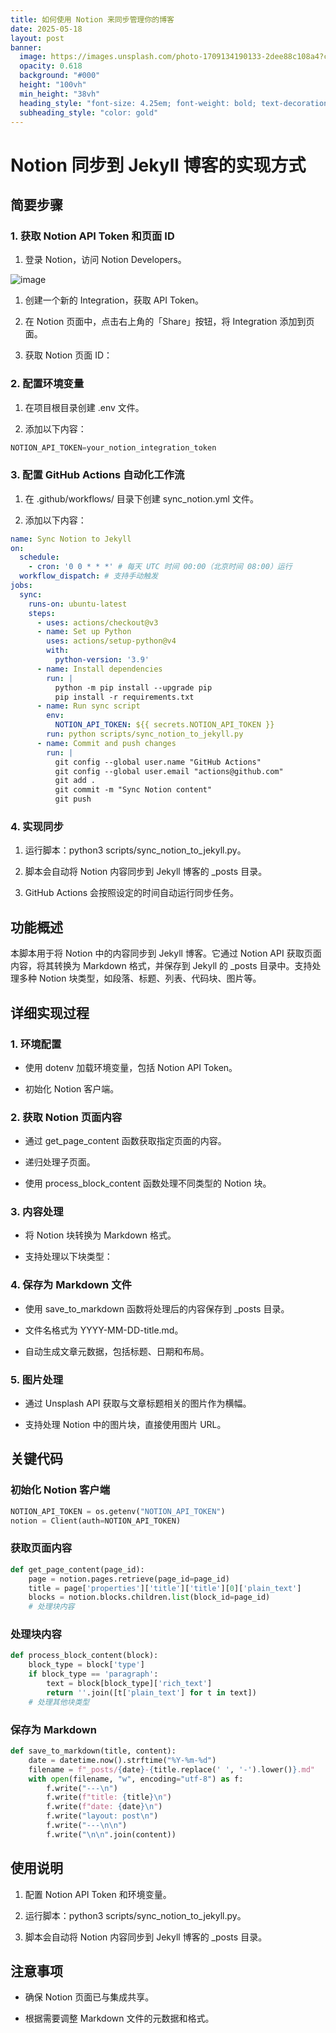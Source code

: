 ```yaml
---
title: 如何使用 Notion 来同步管理你的博客
date: 2025-05-18
layout: post
banner:
  image: https://images.unsplash.com/photo-1709134190133-2dee88c108a4?crop=entropy&cs=tinysrgb&fit=max&fm=jpg&ixid=M3w2OTIwMzJ8MHwxfHJhbmRvbXx8fHx8fHx8fDE3NDc1NDI0NTd8&ixlib=rb-4.1.0&q=80&w=1080
  opacity: 0.618
  background: "#000"
  height: "100vh"
  min_height: "38vh"
  heading_style: "font-size: 4.25em; font-weight: bold; text-decoration: underline"
  subheading_style: "color: gold"
---
```


# Notion 同步到 Jekyll 博客的实现方式

## 简要步骤

### 1. 获取 Notion API Token 和页面 ID

1. 登录 Notion，访问 Notion Developers。

![image](https://prod-files-secure.s3.us-west-2.amazonaws.com/a7a0cc5a-89b9-4cda-8686-1fba0ca52f40/d19c1afe-dea5-4312-9333-786b0ba83054/image.png?X-Amz-Algorithm=AWS4-HMAC-SHA256&X-Amz-Content-Sha256=UNSIGNED-PAYLOAD&X-Amz-Credential=ASIAZI2LB466TKU2NLOS%2F20250518%2Fus-west-2%2Fs3%2Faws4_request&X-Amz-Date=20250518T042737Z&X-Amz-Expires=3600&X-Amz-Security-Token=IQoJb3JpZ2luX2VjELH%2F%2F%2F%2F%2F%2F%2F%2F%2F%2FwEaCXVzLXdlc3QtMiJHMEUCIAFPSY4ye06sII%2F7em3bipuJtDr%2FMmGjuTWKqt5dDm%2BqAiEAwyZKtMwgKgoQ%2Bp3VnzxZQHzOuJNeLN0%2FmICv%2BLADkj0q%2FwMIahAAGgw2Mzc0MjMxODM4MDUiDA9IQ1EuWnc6%2BWZSuSrcA1TtgJ1XJFikONsJg2eo7FpA4xva58eHhI6JZwfyheNmp0oFES0gKa6609ftXTGiyZuFXHs0AfBLjITczmAozyGrw9SJFCbCFiGgF56PQdnc1hVXm%2Fs1U4SLhPTlCiVJ%2BECC1TGQApA5NzutDb2atU%2FyXHQZULabOlhn6v1bMPsjcyUwY5658NLzmKarCXIVJ56QDpAgoOQK%2F65xrdtNawtl4LkGFSAXJUy5FVmhmZNyiwxfhjet7lfd7mxSNhXSWCVU5jJtlztLu4HdyoXJCP5DzEHurzJo6mCESXBvrubcDXMTbdOozpnn6dg7U2PQLMKrWANk2xYGsJ50wZGKiYgR4ANCMWxzbSHCIj1KSwdJv5q63%2B%2BSnCHC40xae%2FPVFR613rs5JDiWpmFEzbiFWH%2BuSmN3sPCj1iUG3JYRdMpNfZpgYaCbbAY3%2BOkHqUGWaaqVJmrREpaduKrdj2%2FYY6z%2FiAai7aePbdi3RfUBFpltX%2FQgwPULkjR34XY2jVR2JIDfojggC%2FD02%2F%2FTSptykEbbaYLMzjDPAMwRO01ZWiZSAtMXeNsP4tEksrBqh5jTGWNMYO6vYs364dFGIFOHp9Hpk2JkRjXoK7G8ScYUHpqkiu0o8zQWMYOXOEA%2BMO%2FXpMEGOqUBtaHFzhDNVSY5xUIqWlPK5kEsZEXAUx2%2FHGb7k0vk6Ooxel5sgnwOzQQLrFzsBBn7LUN13%2BvrZ2kPJpORzCzD7Nip%2B5JPiqbn8tZ4J%2Fbn9PGOG9eytEPNWcl%2BgSLV6E%2BUgc9NWlLQj7SE7TKoqdx6qteIa0%2B5Aiq6fHis7H3YuzY2cN3UEDHVKehZi6HQujDTYc4NtBeWeLwuk%2BjXwSyQPWTafDi6&X-Amz-Signature=b1f47901a1a44746090ad742d2eadae8f65f9d19a9ac88552980f5567aab289e&X-Amz-SignedHeaders=host&x-id=GetObject)

1. 创建一个新的 Integration，获取 API Token。

1. 在 Notion 页面中，点击右上角的「Share」按钮，将 Integration 添加到页面。

1. 获取 Notion 页面 ID：


### 2. 配置环境变量

1. 在项目根目录创建 .env 文件。

1. 添加以下内容：

```javascript
NOTION_API_TOKEN=your_notion_integration_token
```

### 3. 配置 GitHub Actions 自动化工作流

1. 在 .github/workflows/ 目录下创建 sync_notion.yml 文件。

1. 添加以下内容：

```yaml
name: Sync Notion to Jekyll
on:
  schedule:
    - cron: '0 0 * * *' # 每天 UTC 时间 00:00（北京时间 08:00）运行
  workflow_dispatch: # 支持手动触发
jobs:
  sync:
    runs-on: ubuntu-latest
    steps:
      - uses: actions/checkout@v3
      - name: Set up Python
        uses: actions/setup-python@v4
        with:
          python-version: '3.9'
      - name: Install dependencies
        run: |
          python -m pip install --upgrade pip
          pip install -r requirements.txt
      - name: Run sync script
        env:
          NOTION_API_TOKEN: ${{ secrets.NOTION_API_TOKEN }}
        run: python scripts/sync_notion_to_jekyll.py
      - name: Commit and push changes
        run: |
          git config --global user.name "GitHub Actions"
          git config --global user.email "actions@github.com"
          git add .
          git commit -m "Sync Notion content"
          git push
```

### 4. 实现同步

1. 运行脚本：python3 scripts/sync_notion_to_jekyll.py。

1. 脚本会自动将 Notion 内容同步到 Jekyll 博客的 _posts 目录。

1. GitHub Actions 会按照设定的时间自动运行同步任务。

## 功能概述

本脚本用于将 Notion 中的内容同步到 Jekyll 博客。它通过 Notion API 获取页面内容，将其转换为 Markdown 格式，并保存到 Jekyll 的 _posts 目录中。支持处理多种 Notion 块类型，如段落、标题、列表、代码块、图片等。

## 详细实现过程

### 1. 环境配置

- 使用 dotenv 加载环境变量，包括 Notion API Token。

- 初始化 Notion 客户端。

### 2. 获取 Notion 页面内容

- 通过 get_page_content 函数获取指定页面的内容。

- 递归处理子页面。

- 使用 process_block_content 函数处理不同类型的 Notion 块。

### 3. 内容处理

- 将 Notion 块转换为 Markdown 格式。

- 支持处理以下块类型：


### 4. 保存为 Markdown 文件

- 使用 save_to_markdown 函数将处理后的内容保存到 _posts 目录。

- 文件名格式为 YYYY-MM-DD-title.md。

- 自动生成文章元数据，包括标题、日期和布局。

### 5. 图片处理

- 通过 Unsplash API 获取与文章标题相关的图片作为横幅。

- 支持处理 Notion 中的图片块，直接使用图片 URL。

## 关键代码

### 初始化 Notion 客户端

```python
NOTION_API_TOKEN = os.getenv("NOTION_API_TOKEN")
notion = Client(auth=NOTION_API_TOKEN)
```

### 获取页面内容

```python
def get_page_content(page_id):
    page = notion.pages.retrieve(page_id=page_id)
    title = page['properties']['title']['title'][0]['plain_text']
    blocks = notion.blocks.children.list(block_id=page_id)
    # 处理块内容
```

### 处理块内容

```python
def process_block_content(block):
    block_type = block['type']
    if block_type == 'paragraph':
        text = block[block_type]['rich_text']
        return ''.join([t['plain_text'] for t in text])
    # 处理其他块类型
```

### 保存为 Markdown

```python
def save_to_markdown(title, content):
    date = datetime.now().strftime("%Y-%m-%d")
    filename = f"_posts/{date}-{title.replace(' ', '-').lower()}.md"
    with open(filename, "w", encoding="utf-8") as f:
        f.write("---\n")
        f.write(f"title: {title}\n")
        f.write(f"date: {date}\n")
        f.write("layout: post\n")
        f.write("---\n\n")
        f.write("\n\n".join(content))
```

## 使用说明

1. 配置 Notion API Token 和环境变量。

1. 运行脚本：python3 scripts/sync_notion_to_jekyll.py。

1. 脚本会自动将 Notion 内容同步到 Jekyll 博客的 _posts 目录。

## 注意事项

- 确保 Notion 页面已与集成共享。

- 根据需要调整 Markdown 文件的元数据和格式。